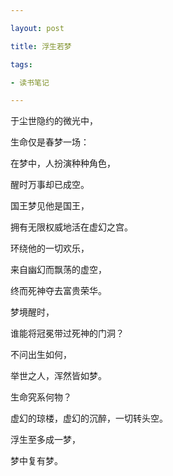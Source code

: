 ```yaml
---

layout: post

title: 浮生若梦

tags:

- 读书笔记

---
```


于尘世隐约的微光中，

生命仅是春梦一场：

在梦中，人扮演种种角色，

醒时万事却已成空。

国王梦见他是国王，

拥有无限权威地活在虚幻之宫。

环绕他的一切欢乐，

来自幽幻而飘荡的虚空，

终而死神夺去富贵荣华。

梦境醒时，

谁能将冠冕带过死神的门洞？

不问出生如何，

举世之人，浑然皆如梦。

生命究系何物？

虚幻的琼楼，虚幻的沉醉，一切转头空。

浮生至多成一梦，

梦中复有梦。
